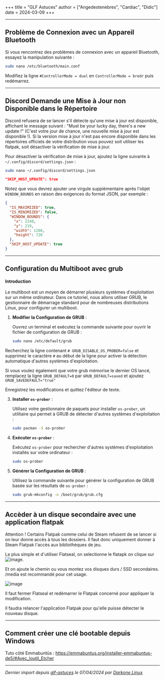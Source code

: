 +++
title = "GLF Astuces"
author = ["Angedestenebres", "Cardiac", "Didic"]
date = 2024-03-09
+++

---

## Problème de Connexion avec un Appareil Bluetooth

Si vous rencontrez des problèmes de connexion avec un appareil Bluetooth, essayez la manipulation suivante :

```bash
sudo nano /etc/bluetooth/main.conf
```

Modifiez la ligne `#ControllerMode = dual` en `ControllerMode = bredr` puis redémarrez.

---

## Discord Demande une Mise à Jour non Disponible dans le Répertoire

Discord refusera de se lancer s'il détecte qu'une mise à jour est disponible, affichant le message suivant : "Must be your lucky day, there's a new update !" (C'est votre jour de chance, une nouvelle mise à jour est disponible !). Si la version mise à jour n'est pas encore disponible dans les répertoires officiels de votre distribution vous pouvez soit utiliser les flatpak, soit désactiver la vérification de mise à jour.

Pour désactiver la vérification de mise à jour, ajoutez la ligne suivante à `~/.config/discord/settings.json` :

```bash
sudo nano ~/.config/discord/settings.json
```

```json
"SKIP_HOST_UPDATE": true
```

Notez que vous devrez ajouter une virgule supplémentaire après l'objet `WINDOW_BOUNDS` en raison des exigences du format JSON, par exemple :

```json
{
  "IS_MAXIMIZED": true,
  "IS_MINIMIZED": false,
  "WINDOW_BOUNDS": {
    "x": 2240,
    "y": 219,
    "width": 1280,
    "height": 720
  },
  "SKIP_HOST_UPDATE": true
}
```

---

## Configuration du Multiboot avec grub

#### Introduction

Le multiboot est un moyen de démarrer plusieurs systèmes d'exploitation sur un même ordinateur. Dans ce tutoriel, nous allons utiliser GRUB, le gestionnaire de démarrage standard pour de nombreuses distributions Linux, pour configurer un multiboot.

1. **Modifier la Configuration de GRUB** :

   Ouvrez un terminal et exécutez la commande suivante pour ouvrir le fichier de configuration de GRUB :
   ```bash
   sudo nano /etc/default/grub
   ```

Recherchez la ligne contenant `# GRUB_DISABLE_OS_PROBER=false` et supprimez le caractère `#` au début de la ligne pour activer la détection automatique d'autres systèmes d'exploitation.

Si vous voulez également que votre grub mémorise le dernier OS lancé, remplacez la ligne `GRUB_DEFAULT=0` par `GRUB_DEFAULT=saved` et ajoutez `GRUB_SAVEDEFAULT="true"`

   Enregistrez les modifications et quittez l'éditeur de texte.

3. **Installer `os-prober`** :

   Utilisez votre gestionnaire de paquets pour installer `os-prober`, un utilitaire qui permet à GRUB de détecter d'autres systèmes d'exploitation :
   ```bash
   sudo pacman -S os-prober
   ```

4. **Exécuter `os-prober`** :

   Exécutez `os-prober` pour rechercher d'autres systèmes d'exploitation installés sur votre ordinateur :
   ```bash
   sudo os-prober
   ```

5. **Générer la Configuration de GRUB** :

   Utilisez la commande suivante pour générer la configuration de GRUB basée sur les résultats de `os-prober` :
   ```bash
   sudo grub-mkconfig -o /boot/grub/grub.cfg
   ```

---

## Accèder à un disque secondaire avec une application flatpak

Attention ! Certains Flatpak comme celui de Steam refusent de se lancer si on leur donne accès à tous les dossiers. Il faut donc uniquement donner à Steam Flatpak l'accès aux bibliothèques de jeu.

Le plus simple et d'utiliser Flatseal, on selectionne le flatapk on clique sur ![image](https://github.com/Gaming-Linux-FR/glf-astuces/assets/83916775/20e9afff-149d-4550-8279-189ae5dd1e48).

Et on ajoute le chemin ou vous montez vos disques durs / SSD secondaires. /media est recommandé pour cet usage.

![image](https://github.com/Gaming-Linux-FR/glf-astuces/assets/83916775/c71f8829-557b-4713-8397-a572add5051c)

Il faut fermer Flatseal et redémarrer le Flatpak concerné pour appliquer la modification.

Il faudra relancer l'application Flatpak pour qu'elle puisse détecter le nouveau disque.

---

## Comment créer une clé bootable depuis Windows

Tuto côté Emmabuntüs : https://emmabuntus.org/installer-emmabuntus-de5/#Avec_loutil_Etcher

---
_Dernier import depuis [glf-astuces](https://github.com/Gaming-Linux-FR/glf-astuces.git) le 07/04/2024 par [Darkone Linux](https://darkone.yt)_
